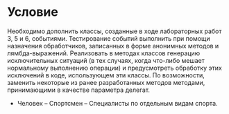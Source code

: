 # Условие
Необходимо дополнить классы, созданные в ходе лабораторных работ 3, 5 и 6, событиями. 
Тестирование событий выполнить при помощи назначения обработчиков, записанных в форме анонимных методов и лямбда-выражений. 
Реализовать в методах классов генерацию исключительных ситуаций (в тех случаях, когда что-либо мешает нормальному выполнению операции)
и предусмотреть обработку этих исключений в коде, использующем эти классы.
По возможности, заменить некоторые из ранее разработанных методов методами, принимающими в качестве параметра делегат.
- Человек – Спортсмен – Специалисты по отдельным видам спорта.
